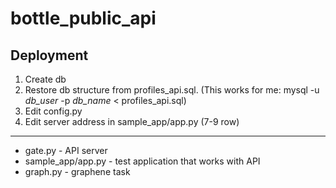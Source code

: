 # bottle_public_api
## Deployment
1. Create db
2. Restore db structure from profiles_api.sql. (This works for me: mysql -u *db_user* -p *db_name* < profiles_api.sql)
3. Edit config.py
4. Edit server address in sample_app/app.py (7-9 row)
-----------------------------------------------
+ gate.py - API server
+ sample_app/app.py - test application that works with API
+ graph.py - graphene task

